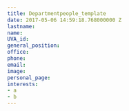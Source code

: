 ```yaml
---
title: Departmentpeople_template
date: 2017-05-06 14:59:18.768000000 Z
lastname: 
name: 
UVA_id: 
general_position: 
office: 
phone: 
email: 
image: 
personal_page: 
interests:
- a
- b
---
```


